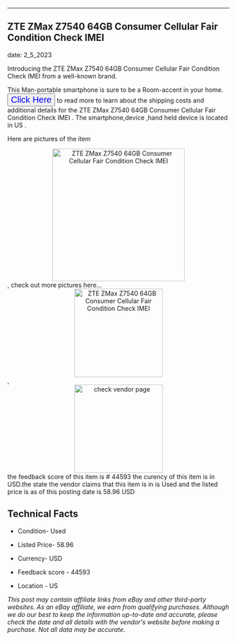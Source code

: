 ---
    

 ## ZTE ZMax Z7540 64GB Consumer Cellular Fair Condition Check IMEI  



    

date: 2_5_2023


      

Introducing the ZTE ZMax Z7540 64GB Consumer Cellular Fair Condition Check IMEI  from a well-known brand.

This Man-portable smartphone is sure to be a Room-accent in your home. <button style="font-size:20px;color:blue" onclick="window.location.href = 'https://www.ebay.com/itm/225296026680?hash=item3474b08c38%3Ag%3A8hkAAOSwcb5jl6Xw&mkevt=1&mkcid=1&mkrid=711-53200-19255-0&campid=%253CePNCampaignId%253E&customid=%253CreferenceId%253E&toolid=10049'">Click Here</button>  to read more to learn about the shipping costs and additional details for the ZTE ZMax Z7540 64GB Consumer Cellular Fair Condition Check IMEI . The smartphone,device ,hand held device is located in US  .

Here are pictures of the item <div style="text-align:center;"><img onclick="window.location.href = 'https://origin-galleryplus.ebayimg.com/ws/web/225296026680_2_0_1/225x225.jpg,https://origin-galleryplus.ebayimg.com/ws/web/225296026680_3_0_1/225x225.jpg,https://origin-galleryplus.ebayimg.com/ws/web/225296026680_4_0_1/225x225.jpg,https://origin-galleryplus.ebayimg.com/ws/web/225296026680_5_0_1/225x225.jpg,https://origin-galleryplus.ebayimg.com/ws/web/225296026680_6_0_1/225x225.jpg,https://origin-galleryplus.ebayimg.com/ws/web/225296026680_7_0_1/225x225.jpg,https://origin-galleryplus.ebayimg.com/ws/web/225296026680_8_0_1/225x225.jpg';" src="https://i.ebayimg.com/thumbs/images/g/8hkAAOSwcb5jl6Xw/s-l225.jpg" alt="ZTE ZMax Z7540 64GB Consumer Cellular Fair Condition Check IMEI " style="width:300px; height:auto;object-fit:contain;" /></div>, check out more pictures here... <div style="text-align:center;"><img onclick="window.location.href = 'https://www.ebay.com/itm/225296026680?hash=item3474b08c38%3Ag%3A8hkAAOSwcb5jl6Xw&mkevt=1&mkcid=1&mkrid=711-53200-19255-0&campid=%253CePNCampaignId%253E&customid=%253CreferenceId%253E&toolid=10049';" src="https://i.ebayimg.com/images/g/8hkAAOSwcb5jl6Xw/s-l1600.jpg" alt="ZTE ZMax Z7540 64GB Consumer Cellular Fair Condition Check IMEI " style="width:200px; height:auto;object-fit:contain;" /></div>, <div style="text-align:center;"><img onclick="window.location.href = 'https://www.ebay.com/itm/225296026680?hash=item3474b08c38%3Ag%3A8hkAAOSwcb5jl6Xw&mkevt=1&mkcid=1&mkrid=711-53200-19255-0&campid=%253CePNCampaignId%253E&customid=%253CreferenceId%253E&toolid=10049';" src="https://origin-galleryplus.ebayimg.com/ws/web/225296026680_2_0_1/225x225.jpg,https://origin-galleryplus.ebayimg.com/ws/web/225296026680_3_0_1/225x225.jpg,https://origin-galleryplus.ebayimg.com/ws/web/225296026680_4_0_1/225x225.jpg,https://origin-galleryplus.ebayimg.com/ws/web/225296026680_5_0_1/225x225.jpg,https://origin-galleryplus.ebayimg.com/ws/web/225296026680_6_0_1/225x225.jpg,https://origin-galleryplus.ebayimg.com/ws/web/225296026680_7_0_1/225x225.jpg,https://origin-galleryplus.ebayimg.com/ws/web/225296026680_8_0_1/225x225.jpg" alt="check vendor page" style="width:200px; height:auto;object-fit:contain;"/></div> the feedback score of this item is # 44593 the curency of this item is in USD.the state the vendor claims that  this item is in is Used and the listed price is as of this posting date is 58.96 USD
      
      

 ## Technical Facts 



     
      

 - Condition- Used 


      

 - Listed Price- 58.96 


      

 - Currency- USD 


      

 - Feedback score - 44593 


      

 - Location - US 


      
      

 *_This post may contain affiliate links from eBay and other third-party websites. As an eBay affiliate, we earn from qualifying purchases. Although we do our best to keep the information up-to-date and accurate, please check the date and all details with the vendor's website before making a purchase. Not all data may be accurate._*



      
      